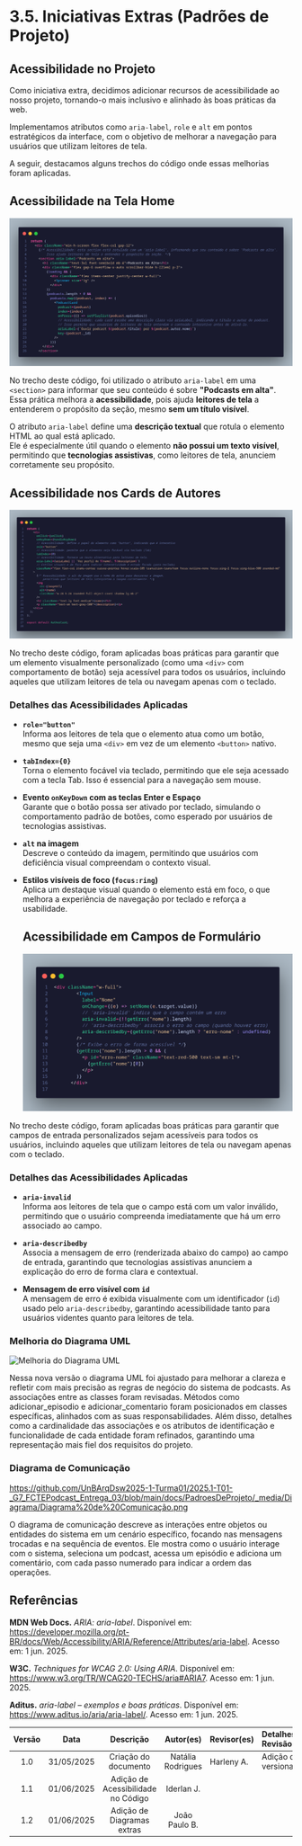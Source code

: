 # 3.5. Iniciativas Extras (Padrões de Projeto)

## Acessibilidade no Projeto

Como iniciativa extra, decidimos adicionar recursos de acessibilidade ao nosso projeto, tornando-o mais inclusivo e alinhado às boas práticas da web. 

Implementamos atributos como `aria-label`, `role` e `alt` em pontos estratégicos da interface, com o objetivo de melhorar a navegação para usuários que utilizam leitores de tela. 

A seguir, destacamos alguns trechos do código onde essas melhorias foram aplicadas.

## Acessibilidade na Tela Home

![Acessibilidade tela Home](../_media/home_acess.png)


No trecho deste código, foi utilizado o atributo `aria-label` em uma `<section>` para informar que seu conteúdo é sobre **"Podcasts em alta"**.  
Essa prática melhora a **acessibilidade**, pois ajuda **leitores de tela** a entenderem o propósito da seção, mesmo **sem um título visível**.

O atributo `aria-label` define uma **descrição textual** que rotula o elemento HTML ao qual está aplicado.  
Ele é especialmente útil quando o elemento **não possui um texto visível**, permitindo que **tecnologias assistivas**, como leitores de tela, anunciem corretamente seu propósito.

## Acessibilidade nos Cards de Autores

![Acessibilidade componente Autorcard](../_media/autocard_acess.png)

No trecho deste código, foram aplicadas boas práticas para garantir que um elemento visualmente personalizado (como uma `<div>` com comportamento de botão) seja acessível para todos os usuários, incluindo aqueles que utilizam leitores de tela ou navegam apenas com o teclado.

### Detalhes das Acessibilidades Aplicadas

- **`role="button"`**  
  Informa aos leitores de tela que o elemento atua como um botão, mesmo que seja uma `<div>` em vez de um elemento `<button>` nativo.

- **`tabIndex={0}`**  
  Torna o elemento focável via teclado, permitindo que ele seja acessado com a tecla Tab. Isso é essencial para a navegação sem mouse.

- **Evento `onKeyDown` com as teclas Enter e Espaço**  
  Garante que o botão possa ser ativado por teclado, simulando o comportamento padrão de botões, como esperado por usuários de tecnologias assistivas.

- **`alt` na imagem**  
  Descreve o conteúdo da imagem, permitindo que usuários com deficiência visual compreendam o contexto visual.

- **Estilos visíveis de foco (`focus:ring`)**  
  Aplica um destaque visual quando o elemento está em foco, o que melhora a experiência de navegação por teclado e reforça a usabilidade.

  ## Acessibilidade em Campos de Formulário

  ![Acessibilidade Formulario Aluno](../_media/alunoForm_acess.png)


No trecho deste código, foram aplicadas boas práticas para garantir que campos de entrada personalizados sejam acessíveis para todos os usuários, incluindo aqueles que utilizam leitores de tela ou navegam apenas com o teclado.

### Detalhes das Acessibilidades Aplicadas

- **`aria-invalid`**  
  Informa aos leitores de tela que o campo está com um valor inválido, permitindo que o usuário compreenda imediatamente que há um erro associado ao campo.

- **`aria-describedby`**  
  Associa a mensagem de erro (renderizada abaixo do campo) ao campo de entrada, garantindo que tecnologias assistivas anunciem a explicação do erro de forma clara e contextual.

- **Mensagem de erro visível com `id`**  
  A mensagem de erro é exibida visualmente com um identificador (`id`) usado pelo `aria-describedby`, garantindo acessibilidade tanto para usuários videntes quanto para leitores de tela.

### Melhoria do Diagrama UML

![Melhoria do Diagrama UML](../_media/Diagrama/Diagrama_UML_atualizado.png)

Nessa nova versão o diagrama UML foi ajustado para melhorar a clareza e refletir com mais precisão as regras de negócio do sistema de podcasts. As associações entre as classes foram revisadas. Métodos como adicionar_episodio e adicionar_comentario foram posicionados em classes específicas, alinhados com as suas responsabilidades. Além disso, detalhes como a cardinalidade das associações e os atributos de identificação e funcionalidade de cada entidade foram refinados, garantindo uma representação mais fiel dos requisitos do projeto.

### Diagrama de Comunicação
<https://github.com/UnBArqDsw2025-1-Turma01/2025.1-T01-_G7_FCTEPodcast_Entrega_03/blob/main/docs/PadroesDeProjeto/_media/Diagrama/Diagrama%20de%20Comunicação.png>

O diagrama de comunicação descreve as interações entre objetos ou entidades do sistema em um cenário específico, focando nas mensagens trocadas e na sequência de eventos. Ele mostra como o usuário interage com o sistema, seleciona um podcast, acessa um episódio e adiciona um comentário, com cada passo numerado para indicar a ordem das operações.

## Referências

**MDN Web Docs.** *ARIA: aria-label*. Disponível em: <https://developer.mozilla.org/pt-BR/docs/Web/Accessibility/ARIA/Reference/Attributes/aria-label>. Acesso em: 1 jun. 2025.

**W3C.** *Techniques for WCAG 2.0: Using ARIA*. Disponível em: <https://www.w3.org/TR/WCAG20-TECHS/aria#ARIA7>. Acesso em: 1 jun. 2025.

**Aditus.** *aria-label – exemplos e boas práticas*. Disponível em: <https://www.aditus.io/aria/aria-label/>. Acesso em: 1 jun. 2025.



| Versão |    Data    |        Descrição         |    Autor(es)    |  Revisor(es)     |  Detalhes da Revisão  |  
| :----: | :--------: | :----------------------: | :-------------: | :----------------| :---------------------|
|  1.0   | 31/05/2025 |   Criação do documento   | Natália Rodrigues | Harleny A.     |Adição de versionamento|
|  1.1   | 01/06/2025 |   Adição de Acessibilidade no Código   | Iderlan J. |     ||
|  1.2   | 01/06/2025 |   Adição de Diagramas extras   | João Paulo B. |     ||


